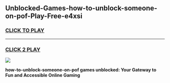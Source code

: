 
## Unblocked-Games-how-to-unblock-someone-on-pof-Play-Free-e4xsi
<h3>
<a href="https://premium76.site?title=how-to-unblock-someone-on-pof&ref=23A">CLICK TO PLAY</a></h3>
<hr>

<h3>
<a href="https://premium76.site?title=how-to-unblock-someone-on-pof&ref=23A">CLICK 2 PLAY</a>
  
</h3>

<a href="https://premium76.site?title=how-to-unblock-someone-on-pof&ref=23A"><img src="https://clearcache.store/games.png"></a>


**how-to-unblock-someone-on-pof games unblocked: Your Gateway to Fun and Accessible Online Gaming**
